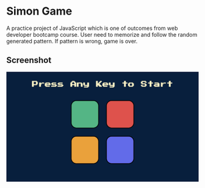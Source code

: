 # Simon Game

A practice project of JavaScript which is one of outcomes from web developer bootcamp course.
User need to memorize and follow the random generated pattern. If pattern is wrong, game is over.

## Screenshot

![preview](Preview.png)
